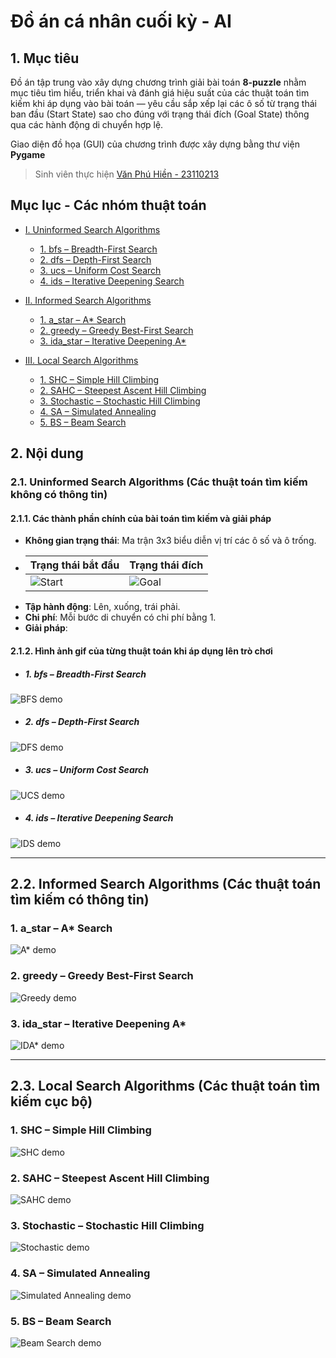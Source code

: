 # Đồ án cá nhân cuối kỳ - AI

## 1. Mục tiêu

Đồ án tập trung vào xây dựng chương trình giải bài toán **8-puzzle** nhằm mục tiêu tìm hiểu, triển khai và đánh giá hiệu suất của các thuật toán tìm kiếm khi áp dụng vào bài toán — yêu cầu sắp xếp lại các ô số từ trạng thái ban đầu (Start State) sao cho đúng với trạng thái đích (Goal State) thông qua các hành động di chuyển hợp lệ.

Giao diện đồ họa (GUI) của chương trình được xây dựng bằng thư viện **Pygame**

> Sinh viên thực hiện [Văn Phú Hiền - 23110213](#)

## Mục lục - Các nhóm thuật toán

- [I. Uninformed Search Algorithms](#i-uninformed-search-algorithms)  
  - [1. bfs – Breadth-First Search](#1-bfs--breadth-first-search)  
  - [2. dfs – Depth-First Search](#2-dfs--depth-first-search)  
  - [3. ucs – Uniform Cost Search](#3-ucs--uniform-cost-search)  
  - [4. ids – Iterative Deepening Search](#4-ids--iterative-deepening-search)  

- [II. Informed Search Algorithms](#ii-informed-search-algorithms)  
  - [1. a_star – A* Search](#1-a_star--a-search)  
  - [2. greedy – Greedy Best-First Search](#2-greedy--greedy-best-first-search)  
  - [3. ida_star – Iterative Deepening A*](#3-ida_star--iterative-deepening-a)  

- [III. Local Search Algorithms](#iii-local-search-algorithms)  
  - [1. SHC – Simple Hill Climbing](#1-SHC--simple-hill-climbing)  
  - [2. SAHC – Steepest Ascent Hill Climbing](#2-SAHC--steepest-ascent-hill-climbing)  
  - [3. Stochastic – Stochastic Hill Climbing](#3-Stochastic--stochastic-hill-climbing)  
  - [4. SA – Simulated Annealing](#4-SA--simulated-annealing)  
  - [5. BS – Beam Search](#5-BS--beam-search)

## 2. Nội dung

### 2.1. Uninformed Search Algorithms (Các thuật toán tìm kiếm không có thông tin)

#### 2.1.1. Các thành phần chính của bài toán tìm kiếm và giải pháp
- **Không gian trạng thái**: Ma trận 3x3 biểu diễn vị trí các ô số và ô trống.
- | Trạng thái bắt đầu | Trạng thái đích |
  |--------------------|---------------------|
  | ![Start](assets/start_state.png) | ![Goal](assets/goal_state.png) |
- **Tập hành động**: Lên, xuống, trái phải.
- **Chi phí**: Mỗi bước di chuyển có chi phí bằng 1.
- **Giải pháp**: 

#### 2.1.2. Hình ảnh gif của từng thuật toán khi áp dụng lên trò chơi
- ##### **1. bfs – Breadth-First Search**
![BFS demo](gifs/bfs.gif)
- ##### **2. dfs – Depth-First Search**
![DFS demo](gifs/dfs.gif)
- ##### **3. ucs – Uniform Cost Search**
![UCS demo](gifs/ucs.gif)
- ##### **4. ids – Iterative Deepening Search**
![IDS demo](gifs/ids.gif)

---

## 2.2. Informed Search Algorithms (Các thuật toán tìm kiếm có thông tin)

### 1. a_star – A* Search
![A* demo](gifs/a_star.gif)

### 2. greedy – Greedy Best-First Search
![Greedy demo](gifs/greedy.gif)

### 3. ida_star – Iterative Deepening A*
![IDA* demo](gifs/ida_star.gif)

---

## 2.3. Local Search Algorithms (Các thuật toán tìm kiếm cục bộ)

### 1. SHC – Simple Hill Climbing
![SHC demo](gifs/SHC.gif)

### 2. SAHC – Steepest Ascent Hill Climbing
![SAHC demo](gifs/SAHC.gif)

### 3. Stochastic – Stochastic Hill Climbing
![Stochastic demo](gifs/Stochastic.gif)

### 4. SA – Simulated Annealing
![Simulated Annealing demo](gifs/SA.gif)




### 5. BS – Beam Search
![Beam Search demo](gifs/BS.gif)

